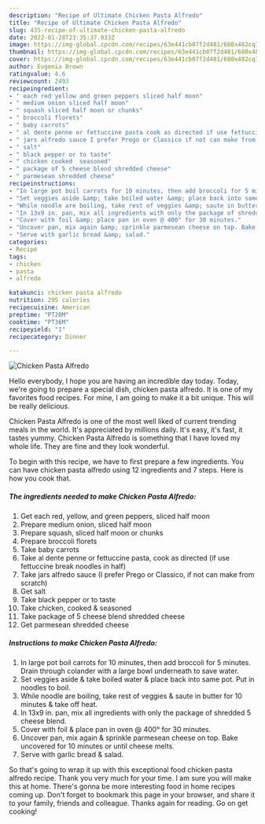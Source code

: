 ```yaml
---
description: "Recipe of Ultimate Chicken Pasta Alfredo"
title: "Recipe of Ultimate Chicken Pasta Alfredo"
slug: 435-recipe-of-ultimate-chicken-pasta-alfredo
date: 2022-01-28T23:35:37.033Z
image: https://img-global.cpcdn.com/recipes/63e441cb07f2d481/680x482cq70/chicken-pasta-alfredo-recipe-main-photo.jpg
thumbnail: https://img-global.cpcdn.com/recipes/63e441cb07f2d481/680x482cq70/chicken-pasta-alfredo-recipe-main-photo.jpg
cover: https://img-global.cpcdn.com/recipes/63e441cb07f2d481/680x482cq70/chicken-pasta-alfredo-recipe-main-photo.jpg
author: Eugenia Brown
ratingvalue: 4.6
reviewcount: 2493
recipeingredient:
- " each red yellow and green peppers sliced half moon"
- " medium onion sliced half moon"
- " squash sliced half moon or chunks"
- " broccoli florets"
- " baby carrots"
- " al dente penne or fettuccine pasta cook as directed if use fettuccine break noodles in half"
- " jars alfredo sauce I prefer Prego or Classico if not can make from scratch"
- " salt"
- " black pepper or to taste"
- " chicken cooked  seasoned"
- " package of 5 cheese blend shredded cheese"
- " parmesean shredded cheese"
recipeinstructions:
- "In large pot boil carrots for 10 minutes, then add broccoli for 5 minutes. Drain through colander with a large bowl underneath to save water."
- "Set veggies aside &amp; take boiled water &amp; place back into same pot. Put in noodles to boil."
- "While noodle are boiling, take rest of veggies &amp; saute in butter for 10 minutes &amp; take off heat."
- "In 13x9 in. pan, mix all ingredients with only the package of shredded 5 cheese blend."
- "Cover with foil &amp; place pan in oven @ 400° for 30 minutes."
- "Uncover pan, mix again &amp; sprinkle parmesean cheese on top. Bake uncovered for 10 minutes or until cheese melts."
- "Serve with garlic bread &amp; salad."
categories:
- Recipe
tags:
- chicken
- pasta
- alfredo

katakunci: chicken pasta alfredo 
nutrition: 295 calories
recipecuisine: American
preptime: "PT20M"
cooktime: "PT36M"
recipeyield: "1"
recipecategory: Dinner

---
```



![Chicken Pasta Alfredo](https://img-global.cpcdn.com/recipes/63e441cb07f2d481/680x482cq70/chicken-pasta-alfredo-recipe-main-photo.jpg)

Hello everybody, I hope you are having an incredible day today. Today, we're going to prepare a special dish, chicken pasta alfredo. It is one of my favorites food recipes. For mine, I am going to make it a bit unique. This will be really delicious.



Chicken Pasta Alfredo is one of the most well liked of current trending meals in the world. It's appreciated by millions daily. It's easy, it's fast, it tastes yummy. Chicken Pasta Alfredo is something that I have loved my whole life. They are fine and they look wonderful.


To begin with this recipe, we have to first prepare a few ingredients. You can have chicken pasta alfredo using 12 ingredients and 7 steps. Here is how you cook that.

<!--inarticleads1-->

##### The ingredients needed to make Chicken Pasta Alfredo:

1. Get  each red, yellow, and green peppers, sliced half moon
1. Prepare  medium onion, sliced half moon
1. Prepare  squash, sliced half moon or chunks
1. Prepare  broccoli florets
1. Take  baby carrots
1. Take  al dente penne or fettuccine pasta, cook as directed (if use fettuccine break noodles in half)
1. Take  jars alfredo sauce (I prefer Prego or Classico, if not can make from scratch)
1. Get  salt
1. Take  black pepper or to taste
1. Take  chicken, cooked &amp; seasoned
1. Take  package of 5 cheese blend shredded cheese
1. Get  parmesean shredded cheese




<!--inarticleads2-->

##### Instructions to make Chicken Pasta Alfredo:

1. In large pot boil carrots for 10 minutes, then add broccoli for 5 minutes. Drain through colander with a large bowl underneath to save water.
1. Set veggies aside &amp; take boiled water &amp; place back into same pot. Put in noodles to boil.
1. While noodle are boiling, take rest of veggies &amp; saute in butter for 10 minutes &amp; take off heat.
1. In 13x9 in. pan, mix all ingredients with only the package of shredded 5 cheese blend.
1. Cover with foil &amp; place pan in oven @ 400° for 30 minutes.
1. Uncover pan, mix again &amp; sprinkle parmesean cheese on top. Bake uncovered for 10 minutes or until cheese melts.
1. Serve with garlic bread &amp; salad.




So that's going to wrap it up with this exceptional food chicken pasta alfredo recipe. Thank you very much for your time. I am sure you will make this at home. There's gonna be more interesting food in home recipes coming up. Don't forget to bookmark this page in your browser, and share it to your family, friends and colleague. Thanks again for reading. Go on get cooking!
